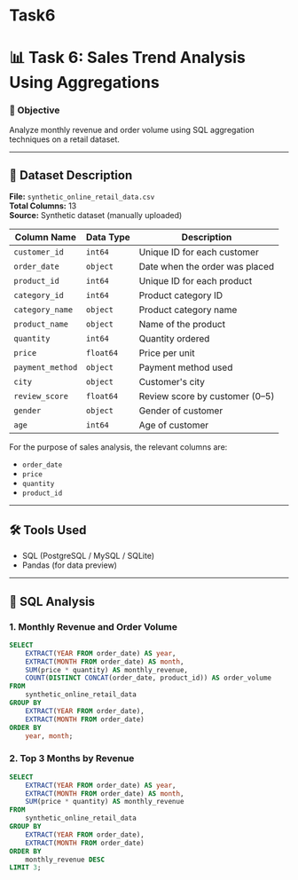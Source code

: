 # Task6
# 📊 Task 6: Sales Trend Analysis Using Aggregations

### 🎯 Objective
Analyze monthly revenue and order volume using SQL aggregation techniques on a retail dataset.

---

## 📁 Dataset Description

**File:** `synthetic_online_retail_data.csv`  
**Total Columns:** 13  
**Source:** Synthetic dataset (manually uploaded)

| Column Name       | Data Type  | Description                         |
|-------------------|------------|-------------------------------------|
| `customer_id`     | `int64`    | Unique ID for each customer         |
| `order_date`      | `object`   | Date when the order was placed      |
| `product_id`      | `int64`    | Unique ID for each product          |
| `category_id`     | `int64`    | Product category ID                 |
| `category_name`   | `object`   | Product category name               |
| `product_name`    | `object`   | Name of the product                 |
| `quantity`        | `int64`    | Quantity ordered                    |
| `price`           | `float64`  | Price per unit                      |
| `payment_method`  | `object`   | Payment method used                 |
| `city`            | `object`   | Customer's city                     |
| `review_score`    | `float64`  | Review score by customer (0–5)      |
| `gender`          | `object`   | Gender of customer                  |
| `age`             | `int64`    | Age of customer                     |

For the purpose of sales analysis, the relevant columns are:
- `order_date`
- `price`
- `quantity`
- `product_id`

---

## 🛠 Tools Used
- SQL (PostgreSQL / MySQL / SQLite)
- Pandas (for data preview)

---

## 🧾 SQL Analysis

### 1. Monthly Revenue and Order Volume

```sql
SELECT 
    EXTRACT(YEAR FROM order_date) AS year,
    EXTRACT(MONTH FROM order_date) AS month,
    SUM(price * quantity) AS monthly_revenue,
    COUNT(DISTINCT CONCAT(order_date, product_id)) AS order_volume
FROM 
    synthetic_online_retail_data
GROUP BY 
    EXTRACT(YEAR FROM order_date),
    EXTRACT(MONTH FROM order_date)
ORDER BY 
    year, month;
```
### 2. Top 3 Months by Revenue

```sql
SELECT 
    EXTRACT(YEAR FROM order_date) AS year,
    EXTRACT(MONTH FROM order_date) AS month,
    SUM(price * quantity) AS monthly_revenue
FROM 
    synthetic_online_retail_data
GROUP BY 
    EXTRACT(YEAR FROM order_date),
    EXTRACT(MONTH FROM order_date)
ORDER BY 
    monthly_revenue DESC
LIMIT 3;

